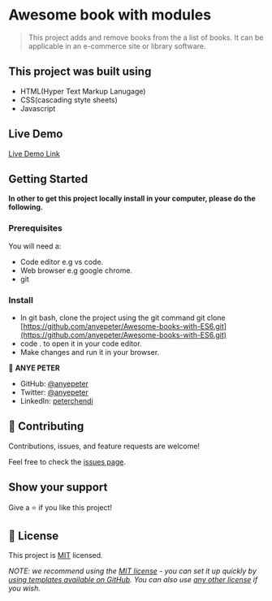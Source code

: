 

# Awesome book with modules

> This project adds and remove books from the a list of books. It can be applicable in an e-commerce site or library software.


## This project was built using

- HTML(Hyper Text Markup Lanugage)
- CSS(cascading styte sheets)
- Javascript

## Live Demo

[Live Demo Link](https://anyepeter.github.io/Awesome-books-with-ES6/)

## Getting Started

**In other to get this project locally install in your computer, please do the following.**

### Prerequisites
You will need a:
- Code editor e.g vs code.
- Web browser e.g google chrome.
- git 
### Install
 - In git bash, clone the project using the git command git clone [https://github.com/anyepeter/Awesome-books-with-ES6.git](https://github.com/anyepeter/Awesome-books-with-ES6.git)
 - code . to open it in your code editor.
 - Make changes and run it in your browser.

👤 **ANYE PETER**

- GitHub: [@anyepeter](https://github.com/anyepeter)
- Twitter: [@anyepeter](https://twitter.com/home?lang=en)
- LinkedIn: [peterchendi](https://www.linkedin.com/feed/)



## 🤝 Contributing

Contributions, issues, and feature requests are welcome!

Feel free to check the [issues page](https://github.com/anyepeter/Awesome-books-with-ES6/issues).

## Show your support

Give a ⭐️ if you like this project!


## 📝 License

This project is [MIT](./LICENSE) licensed.

_NOTE: we recommend using the [MIT license](https://choosealicense.com/licenses/mit/) - you can set it up quickly by [using templates available on GitHub](https://docs.github.com/en/communities/setting-up-your-project-for-healthy-contributions/adding-a-license-to-a-repository). You can also use [any other license](https://choosealicense.com/licenses/) if you wish._
